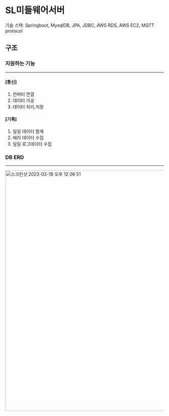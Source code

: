 # SL미들웨어서버




기술 스택: Springboot, MysqlDB, JPA, JDBC, AWS RDS, AWS EC2, MQTT protocol

## 구조

### 지원하는 기능
***
#### [통신]
1. 컨버터 연결
2. 데이터 가공
3. 데이터 처리,저장

#### [기록]
1. 일일 데이터 합계
2. 에러 데이터 수집
3. 일일 로그데이터 수집

### DB ERD
***
<img width="765" alt="스크린샷 2023-02-18 오후 12 06 51" src="https://user-images.githubusercontent.com/82080128/219828665-779bca05-0271-454d-ad6a-31a8e544727c.png">


